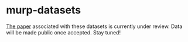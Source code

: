 # murp-datasets

[The paper](https://arxiv.org/pdf/2312.17731.pdf) associated with these datasets is currently under review. Data will be made public once accepted. Stay tuned!
